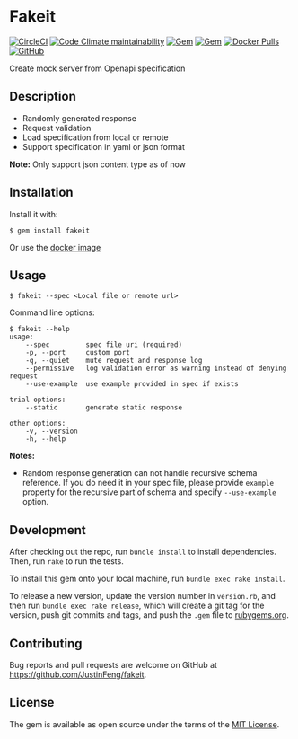 # Fakeit

[![CircleCI](https://img.shields.io/circleci/build/github/JustinFeng/fakeit.svg)](https://circleci.com/gh/JustinFeng/fakeit)
[![Code Climate maintainability](https://img.shields.io/codeclimate/maintainability/JustinFeng/fakeit.svg)](https://codeclimate.com/github/JustinFeng/fakeit)
[![Gem](https://img.shields.io/gem/v/fakeit.svg)](https://rubygems.org/gems/fakeit)
[![Gem](https://img.shields.io/gem/dt/fakeit.svg)](https://rubygems.org/gems/fakeit)
[![Docker Pulls](https://img.shields.io/docker/pulls/realfengjia/fakeit.svg)](https://hub.docker.com/r/realfengjia/fakeit)
[![GitHub](https://img.shields.io/github/license/JustinFeng/fakeit.svg)](https://opensource.org/licenses/MIT)

Create mock server from Openapi specification

## Description

* Randomly generated response
* Request validation
* Load specification from local or remote
* Support specification in yaml or json format

**Note:** Only support json content type as of now

## Installation

Install it with:

    $ gem install fakeit

Or use the [docker image](https://hub.docker.com/r/realfengjia/fakeit)

## Usage

    $ fakeit --spec <Local file or remote url>

Command line options:

    $ fakeit --help
    usage:
        --spec         spec file uri (required)
        -p, --port     custom port
        -q, --quiet    mute request and response log
        --permissive   log validation error as warning instead of denying request
        --use-example  use example provided in spec if exists

    trial options:
        --static       generate static response

    other options:
        -v, --version
        -h, --help

**Notes:**
* Random response generation can not handle recursive schema reference. If you do need it in your spec file, please provide `example` property for the recursive part of schema and specify `--use-example` option.

## Development

After checking out the repo, run `bundle install` to install dependencies. Then, run `rake` to run the tests.

To install this gem onto your local machine, run `bundle exec rake install`.

To release a new version, update the version number in `version.rb`, and then run `bundle exec rake release`, which will create a git tag for the version, push git commits and tags, and push the `.gem` file to [rubygems.org](https://rubygems.org).

## Contributing

Bug reports and pull requests are welcome on GitHub at https://github.com/JustinFeng/fakeit.

## License

The gem is available as open source under the terms of the [MIT License](https://opensource.org/licenses/MIT).
